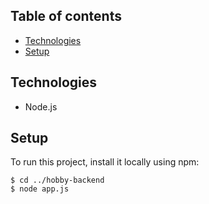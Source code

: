 ## Table of contents
* [Technologies](#technologies)
* [Setup](#setup)

## Technologies
* Node.js

## Setup

To run this project, install it locally using npm:

```
$ cd ../hobby-backend
$ node app.js

